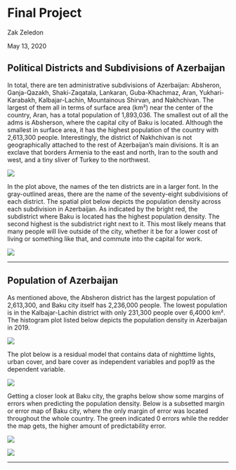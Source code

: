 # Final Project

Zak Zeledon

May 13, 2020

## Political Districts and Subdivisions of Azerbaijan

In total, there are ten administrative subdivisions of Azerbaijan: Absheron, Ganja-Qazakh, Shaki-Zaqatala, Lankaran, Guba-Khachmaz, Aran, Yukhari-Karabakh, Kalbajar-Lachin, Mountainous Shirvan, and Nakhchivan. The largest of them all in terms of surface area (km²) near the center of the country, Aran, has a total population of 1,893,036. The smallest out of all the adms is Absherson, where the capital city of Baku is located. Although the smallest in surface area, it has the highest population of the country with 2,613,300 people. Interestingly, the district of Nakhchivan is not geographically attached to the rest of Azerbaijan’s main divisions. It is an exclave that borders Armenia to the east and north, Iran to the south and west, and a tiny sliver of Turkey to the northwest. 

![](https://szzeledon.github.io/Data100-Workshop/Azerbaijan_Map.png)

In the plot above, the names of the ten districts are in a larger font. In the gray-outlined areas, there are the name of the seventy-eight subdivisions of each district. The spatial plot below depicts the population density across each subdivision in Azerbaijan. As indicated by the bright red, the subdistrict where Baku is located has the highest population density. The second highest is the subdistrict right next to it. This most likely means that many people will live outside of the city, whether it be for a lower cost of living or something like that, and commute into the capital for work. 

![](https://szzeledon.github.io/Data100-Workshop/azeri_pop19.png)

------

## Population of Azerbaijan

As mentioned above, the Absheron district has the largest population of 2,613,300, and Baku city itself has 2,236,000 people. The lowest population is in the Kalbajar-Lachin district with only 231,300 people over 6,4000 km². The histogram plot listed below depicts the population density in Azerbaijan in 2019.

![](https://szzeledon.github.io/Data100-Workshop/Azeri_Project2_Plot3.png)

The plot below is a residual model that contains data of nighttime lights, urban cover, and bare cover as independent variables and pop19 as the dependent variable. 

![](https://szzeledon.github.io/Data100-Workshop/Project2_Part1_Plot5.png)

Getting a closer look at Baku city, the graphs below show some margins of errors when predicting the population density. Below is a subsetted margin or error map of Baku city, where the only margin of error was located throughout the whole country. The green indicated 0 errors while the redder the map gets, the higher amount of predictability error. 

![](https://szzeledon.github.io/Data100-Workshop/Project2_Part2_Plot2.png)

![](https://szzeledon.github.io/Data100-Workshop/Project2_Part2_PlotMapView1.png)

-----
